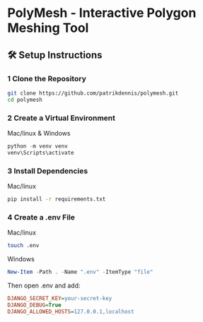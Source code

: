 # PolyMesh - Interactive Polygon Meshing Tool

## 🛠️ Setup Instructions

### 1 Clone the Repository

```bash
git clone https://github.com/patrikdennis/polymesh.git
cd polymesh
```

### 2 Create a Virtual Environment

Mac/linux & Windows
```powershell
python -m venv venv
venv\Scripts\activate
```


### 3 Install Dependencies
Mac/linux
```bash
pip install -r requirements.txt
```


### 4 Create a .env File
Mac/linux
```bash
touch .env
```

Windows
```powershell
New-Item -Path . -Name ".env" -ItemType "file"
```


Then open .env and add:
```ini
DJANGO_SECRET_KEY=your-secret-key
DJANGO_DEBUG=True
DJANGO_ALLOWED_HOSTS=127.0.0.1,localhost

